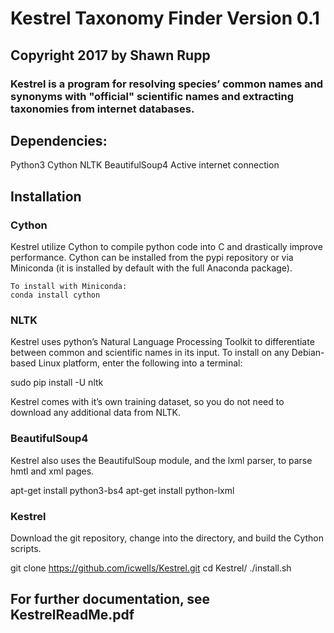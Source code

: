 # Kestrel Taxonomy Finder Version 0.1

## Copyright 2017 by Shawn Rupp

### Kestrel is a program for resolving species’ common names and synonyms with "official" scientific names and extracting taxonomies from internet databases.

## Dependencies:
Python3
Cython
NLTK
BeautifulSoup4
Active internet connection

## Installation

### Cython
Kestrel utilize Cython to compile python code into C and drastically improve performance. Cython can be installed from the pypi repository or via Miniconda (it is installed by default with the full Anaconda package).

	To install with Miniconda:
	conda install cython

### NLTK
Kestrel uses python’s Natural Language Processing Toolkit to differentiate between common and scientific names in its input. To install on any Debian-based Linux platform, enter the following into a terminal:

sudo pip install -U nltk

Kestrel comes with it’s own training dataset, so you do not need to download any additional data from NLTK. 

### BeautifulSoup4
Kestrel also uses the BeautifulSoup module, and the lxml parser, to parse hmtl and xml pages.

apt-get install python3-bs4
apt-get install python-lxml

### Kestrel
Download the git repository, change into the directory, and build the Cython scripts.

git clone https://github.com/icwells/Kestrel.git
cd Kestrel/
./install.sh

## For further documentation, see KestrelReadMe.pdf
